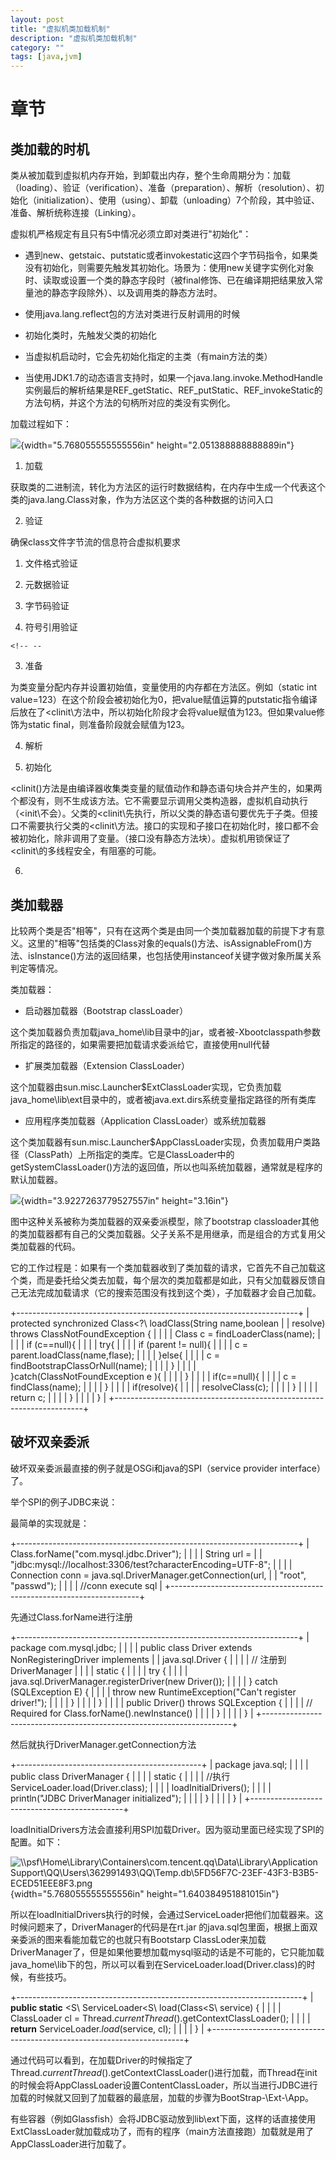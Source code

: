 ```yaml
---
layout: post
title: "虚拟机类加载机制"
description: "虚拟机类加载机制"
category: ""
tags: [java,jvm]
---
```



章节
====

类加载的时机
------------

类从被加载到虚拟机内存开始，到卸载出内存，整个生命周期分为：加载（loading）、验证（verification）、准备（preparation）、解析（resolution）、初始化（initialization）、使用（using）、卸载（unloading）7个阶段，其中验证、准备、解析统称连接（Linking）。

虚拟机严格规定有且只有5中情况必须立即对类进行"初始化"：

-   遇到new、getstaic、putstatic或者invokestatic这四个字节码指令，如果类没有初始化，则需要先触发其初始化。场景为：使用new关键字实例化对象时、读取或设置一个类的静态字段时（被final修饰、已在编译期把结果放入常量池的静态字段除外）、以及调用类的静态方法时。

-   使用java.lang.reflect包的方法对类进行反射调用的时候

-   初始化类时，先触发父类的初始化

-   当虚拟机启动时，它会先初始化指定的主类（有main方法的类）

-   当使用JDK1.7的动态语言支持时，如果一个java.lang.invoke.MethodHandle实例最后的解析结果是REF\_getStatic、REF\_putStatic、REF\_invokeStatic的方法句柄，并这个方法的句柄所对应的类没有实例化。

加载过程如下：

![](../images/虚拟机类加载机制/image1.png){width="5.768055555555556in"
height="2.051388888888889in"}

1.  加载

 获取类的二进制流，转化为方法区的运行时数据结构，在内存中生成一个代表这个类的java.lang.Class对象，作为方法区这个类的各种数据的访问入口

2.  验证

 确保class文件字节流的信息符合虚拟机要求

1.  文件格式验证

2.  元数据验证

3.  字节码验证

4.  符号引用验证

```{=html}
<!-- --
```
3.  准备

 为类变量分配内存并设置初始值，变量使用的内存都在方法区。例如（static
 int
 value=123）在这个阶段会被初始化为0，把value赋值运算的putstatic指令编译后放在了\<clinit\方法中，所以初始化阶段才会将value赋值为123。但如果value修饰为static
 final，则准备阶段就会赋值为123。

4.  解析

5.  初始化

 \<clinit\()方法是由编译器收集类变量的赋值动作和静态语句块合并产生的，如果两个都没有，则不生成该方法。它不需要显示调用父类构造器，虚拟机自动执行（\<init\不会）。父类的\<clinit\先执行，所以父类的静态语句要优先于子类。但接口不需要执行父类的\<clinit\方法。接口的实现和子接口在初始化时，接口都不会被初始化，除非调用了变量。（接口没有静态方法块）。虚拟机用锁保证了\<clinit\的多线程安全，有阻塞的可能。

6.  

类加载器
--------

比较两个类是否"相等"，只有在这两个类是由同一个类加载器加载的前提下才有意义。这里的"相等"包括类的Class对象的equals()方法、isAssignableFrom()方法、isInstance()方法的返回结果，也包括使用instanceof关键字做对象所属关系判定等情况。

类加载器：

-   启动器加载器（Bootstrap classLoader）

 这个类加载器负责加载java\_home\\lib目录中的jar，或者被-Xbootclasspath参数所指定的路径的，如果需要把加载请求委派给它，直接使用null代替

-   扩展类加载器（Extension ClassLoader）

 这个加载器由sun.misc.Launcher\$ExtClassLoader实现，它负责加载java\_home\\lib\\ext目录中的，或者被java.ext.dirs系统变量指定路径的所有类库

-   应用程序类加载器（Application ClassLoader）或系统加载器

 这个类加载器有sun.misc.Launcher\$AppClassLoader实现，负责加载用户类路径（ClassPath）上所指定的类库。它是ClassLoader中的getSystemClassLoader()方法的返回值，所以也叫系统加载器，通常就是程序的默认加载器。

![](../images/虚拟机类加载机制/image2.png){width="3.9227263779527557in" height="3.16in"}

图中这种关系被称为类加载器的双亲委派模型，除了bootstrap
classloader其他的类加载器都有自己的父类加载器。父子关系不是用继承，而是组合的方式复用父类加载器的代码。

它的工作过程是：如果有一个类加载器收到了类加载的请求，它首先不自己加载这个类，而是委托给父类去加载，每个层次的类加载都是如此，只有父加载器反馈自己无法完成加载请求（它的搜索范围没有找到这个类），子加载器才会自己加载。

+----------------------------------------------------------------------+
| protected synchronized Class\<?\ loadClass(String name,boolean      |
| resolve) throws ClassNotFoundException {                             |
|                                                                      |
| Class c = findLoaderClass(name);                                     |
|                                                                      |
| if (c==null){                                                        |
|                                                                      |
| try{                                                                 |
|                                                                      |
| if (parent != null){                                                 |
|                                                                      |
| c = parent.loadClass(name,flase);                                    |
|                                                                      |
| }else{                                                               |
|                                                                      |
| c = findBootstrapClassOrNull(name);                                  |
|                                                                      |
| }                                                                    |
|                                                                      |
| }catch(ClassNotFoundException e ){                                   |
|                                                                      |
| }                                                                    |
|                                                                      |
| if(c==null){                                                         |
|                                                                      |
| c = findClass(name);                                                 |
|                                                                      |
| }                                                                    |
|                                                                      |
| if(resolve){                                                         |
|                                                                      |
| resolveClass(c);                                                     |
|                                                                      |
| }                                                                    |
|                                                                      |
| return c;                                                            |
|                                                                      |
| }                                                                    |
|                                                                      |
| }                                                                    |
+----------------------------------------------------------------------+

破坏双亲委派
------------

破坏双亲委派最直接的例子就是OSGi和java的SPI（service provider
interface）了。

举个SPI的例子JDBC来说：

最简单的实现就是：

+----------------------------------------------------------------------+
| Class.forName(\"com.mysql.jdbc.Driver\");                            |
|                                                                      |
| String url =                                                         |
| \"jdbc:mysql://localhost:3306/test?characterEncoding=UTF-8\";        |
|                                                                      |
| Connection conn = java.sql.DriverManager.getConnection(url,          |
| \"root\", \"passwd\");                                               |
|                                                                      |
| //conn execute sql                                                   |
+----------------------------------------------------------------------+

先通过Class.forName进行注册

+----------------------------------------------------------------------+
| package com.mysql.jdbc;                                              |
|                                                                      |
| public class Driver extends NonRegisteringDriver implements          |
| java.sql.Driver {                                                    |
|                                                                      |
| // 注册到DriverManager                                               |
|                                                                      |
| static {                                                             |
|                                                                      |
| try {                                                                |
|                                                                      |
| java.sql.DriverManager.registerDriver(new Driver());                 |
|                                                                      |
| } catch (SQLException E) {                                           |
|                                                                      |
| throw new RuntimeException(\"Can\'t register driver!\");             |
|                                                                      |
| }                                                                    |
|                                                                      |
| }                                                                    |
|                                                                      |
| public Driver() throws SQLException {                                |
|                                                                      |
| // Required for Class.forName().newInstance()                        |
|                                                                      |
| }                                                                    |
|                                                                      |
| }                                                                    |
+----------------------------------------------------------------------+

然后就执行DriverManager.getConnection方法

+----------------------------------------------+
| package java.sql;                            |
|                                              |
| public class DriverManager {                 |
|                                              |
| static {                                     |
|                                              |
| //执行ServiceLoader.load(Driver.class);      |
|                                              |
| loadInitialDrivers();                        |
|                                              |
| println(\"JDBC DriverManager initialized\"); |
|                                              |
| }                                            |
|                                              |
| }                                            |
+----------------------------------------------+

loadInitialDrivers方法会直接利用SPI加载Driver。因为驱动里面已经实现了SPI的配置。如下：

![\\\\psf\\Home\\Library\\Containers\\com.tencent.qq\\Data\\Library\\Application
Support\\QQ\\Users\\362991493\\QQ\\Temp.db\\5FD56F7C-23EF-43F3-B3B5-ECED51EEE8F3.png](../images/虚拟机类加载机制/image3.jpeg){width="5.768055555555556in"
height="1.640384951881015in"}

所以在loadInitialDrivers执行的时候，会通过ServiceLoader把他们加载器来。这时候问题来了，DriverManager的代码是在rt.jar
的java.sql包里面，根据上面双亲委派的图来看能加载它的也就只有Bootstarp
ClassLoder来加载DriverManager了，但是如果他要想加载mysql驱动的话是不可能的，它只能加载java\_home\\lib下的包，所以可以看到在ServiceLoader.load(Driver.class)的时候，有些技巧。

+-----------------------------------------------------------------------+
| **public static** \<S\ ServiceLoader\<S\ load(Class\<S\ service) { |
|                                                                       |
| ClassLoader cl = Thread.*currentThread*().getContextClassLoader();    |
|                                                                       |
| **return** ServiceLoader.*load*(service, cl);                         |
|                                                                       |
| }                                                                     |
+-----------------------------------------------------------------------+

通过代码可以看到，在加载Driver的时候指定了Thread.*currentThread*().getContextClassLoader()进行加载，而Thread在init的时候会将AppClassLoader设置ContentClassLoader，所以当进行JDBC进行加载的时候就又回到了加载器的最底层，加载的步骤为BootStrap-\Ext-\App。

有些容器（例如Glassfish）会将JDBC驱动放到lib\\ext下面，这样的话直接使用ExtClassLoader就加载成功了，而有的程序（main方法直接跑）加载就是用了AppClassLoader进行加载了。
